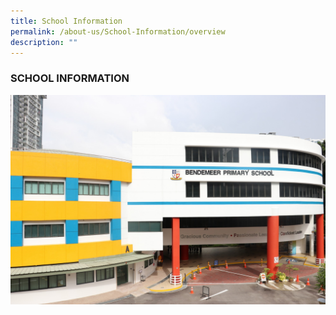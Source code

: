 ```yaml
---
title: School Information
permalink: /about-us/School-Information/overview
description: ""
---
```

### SCHOOL INFORMATION
![Bendemeer Primary](/images/IMG_0493.jpeg)